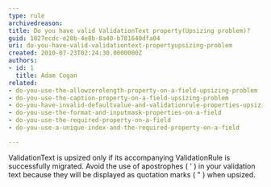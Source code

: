 ```yaml
---
type: rule
archivedreason: 
title: Do you have valid ValidationText property(Upsizing problem)?
guid: 1027ecdc-e28b-4e8b-8a40-b781640dfa04
uri: do-you-have-valid-validationtext-propertyupsizing-problem
created: 2010-07-23T02:24:30.0000000Z
authors:
- id: 1
  title: Adam Cogan
related:
- do-you-use-the-allowzerolength-property-on-a-field-upsizing-problem
- do-you-use-the-caption-property-on-a-field-upsizing-problem
- do-you-have-invalid-defaultvalue-and-validationrule-properties-upsizing-problem
- do-you-use-the-format-and-inputmask-properties-on-a-field
- do-you-use-the-required-property-on-a-field
- do-you-use-a-unique-index-and-the-required-property-on-a-field

---
```



ValidationText is upsized only if its accompanying ValidationRule is successfully migrated. Avoid the use of apostrophes ( ' ) in your validation text because they will be displayed as quotation marks ( &quot; ) when upsized.

<br><excerpt class='endintro'></excerpt><br>



